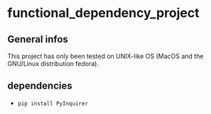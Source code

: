 # functional_dependency_project

## General infos 
This project has only been tested on UNIX-like OS (MacOS and the GNU/Linux distribution fedora).

## dependencies
- ```pip install PyInquirer```
